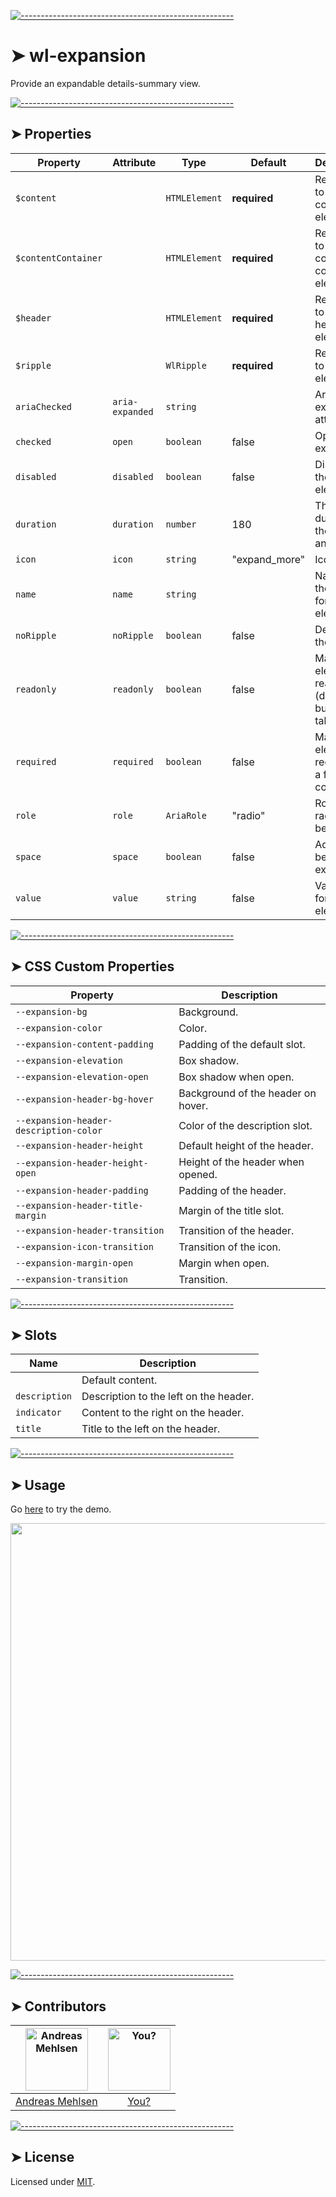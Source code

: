 
[![-----------------------------------------------------](https://raw.githubusercontent.com/andreasbm/readme/master/assets/lines/colored.png)](#wl-expansion)

# ➤ wl-expansion

Provide an expandable details-summary view.

[![-----------------------------------------------------](https://raw.githubusercontent.com/andreasbm/readme/master/assets/lines/colored.png)](#properties)

## ➤ Properties

| Property            | Attribute       | Type          | Default       | Description                                      |
|---------------------|-----------------|---------------|---------------|--------------------------------------------------|
| `$content`          |                 | `HTMLElement` | **required**  | Reference to the content element.                |
| `$contentContainer` |                 | `HTMLElement` | **required**  | Reference to the content container element.      |
| `$header`           |                 | `HTMLElement` | **required**  | Reference to the header element.                 |
| `$ripple`           |                 | `WlRipple`    | **required**  | Reference to the ripple element.                 |
| `ariaChecked`       | `aria-expanded` | `string`      |               | Aria expanded attribute.                         |
| `checked`           | `open`          | `boolean`     | false         | Opens the expansion.                             |
| `disabled`          | `disabled`      | `boolean`     | false         | Disables the element.                            |
| `duration`          | `duration`      | `number`      | 180           | The duration of the animations.                  |
| `icon`              | `icon`          | `string`      | "expand_more" | Icon name.                                       |
| `name`              | `name`          | `string`      |               | Name of the native form element.                 |
| `noRipple`          | `noRipple`      | `boolean`     | false         | Deactivates the ripple.                          |
| `readonly`          | `readonly`      | `boolean`     | false         | Makes the element readonly (disabled but tabbable) |
| `required`          | `required`      | `boolean`     | false         | Makes the element required in a form context.    |
| `role`              | `role`          | `AriaRole`    | "radio"       | Role of the radio behavior.                      |
| `space`             | `space`         | `boolean`     | false         | Adds space beneath the expansion.                |
| `value`             | `value`         | `string`      | false         | Value of the form element.                       |


[![-----------------------------------------------------](https://raw.githubusercontent.com/andreasbm/readme/master/assets/lines/colored.png)](#css-custom-properties)

## ➤ CSS Custom Properties

| Property                               | Description                        |
|----------------------------------------|------------------------------------|
| `--expansion-bg`                       | Background.                        |
| `--expansion-color`                    | Color.                             |
| `--expansion-content-padding`          | Padding of the default slot.       |
| `--expansion-elevation`                | Box shadow.                        |
| `--expansion-elevation-open`           | Box shadow when open.              |
| `--expansion-header-bg-hover`          | Background of the header on hover. |
| `--expansion-header-description-color` | Color of the description slot.     |
| `--expansion-header-height`            | Default height of the header.      |
| `--expansion-header-height-open`       | Height of the header when opened.  |
| `--expansion-header-padding`           | Padding of the header.             |
| `--expansion-header-title-margin`      | Margin of the title slot.          |
| `--expansion-header-transition`        | Transition of the header.          |
| `--expansion-icon-transition`          | Transition of the icon.            |
| `--expansion-margin-open`              | Margin when open.                  |
| `--expansion-transition`               | Transition.                        |


[![-----------------------------------------------------](https://raw.githubusercontent.com/andreasbm/readme/master/assets/lines/colored.png)](#slots)

## ➤ Slots

| Name          | Description                            |
|---------------|----------------------------------------|
|               | Default content.                       |
| `description` | Description to the left on the header. |
| `indicator`   | Content to the right on the header.    |
| `title`       | Title to the left on the header.       |



[![-----------------------------------------------------](https://raw.githubusercontent.com/andreasbm/readme/master/assets/lines/colored.png)](#usage)

## ➤ Usage

Go [here](https://weightless.dev/elements/expansion) to try the demo.

<a href="https://weightless.dev/elements/expansion" align="center">
  <img src="https://raw.githubusercontent.com/andreasbm/elements/master/screenshots/wl-expansion.png" width="700" />
</a>


[![-----------------------------------------------------](https://raw.githubusercontent.com/andreasbm/readme/master/assets/lines/colored.png)](#contributors)

## ➤ Contributors
	
|[<img alt="Andreas Mehlsen" src="https://avatars1.githubusercontent.com/u/6267397?s=460&v=4" width="100">](https://twitter.com/andreasmehlsen) | [<img alt="You?" src="https://joeschmoe.io/api/v1/random" width="100">](https://github.com/andreasbm/weightless/blob/master/CONTRIBUTING.md)|
|:---: | :---:|
|[Andreas Mehlsen](https://twitter.com/andreasmehlsen) | [You?](https://github.com/andreasbm/weightless/blob/master/CONTRIBUTING.md)|

[![-----------------------------------------------------](https://raw.githubusercontent.com/andreasbm/readme/master/assets/lines/colored.png)](#license)

## ➤ License
	
Licensed under [MIT](https://opensource.org/licenses/MIT).